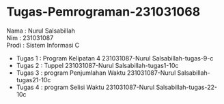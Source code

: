 # Tugas-Pemrograman-231031068
<div> Nama : Nurul Salsabillah </div>
<div> Nim : 231031087 </div>
<div> Prodi : Sistem Informasi C </div>

* Tugas 1 : Program Kelipatan 4 231031087-Nurul Salsabillah-tugas-9-c  
* Tugas 2 : Tuppel 231031087-Nurul Salsabillah-tugas1-10c
* Tugas 3 : program Penjumlahan Waktu 231031087-Nurul Salsabillah-tugas21-10c
* Tugas 4 : program Selisi Waktu 231031087-Nurul Salsabillah-tugas-22-10c
